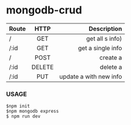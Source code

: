 # mongodb-crud

| Route           | HTTP          | Description  |
| --------------- |:-------------:| -------------:|
| /      | GET           | get all  s info)  |
| /:id  | GET           |   get a single  info |
| /      | POST          |    create a   |
| /:id  | DELETE        |    delete a  |
| /:id  | PUT           |    update a  with new info  |

### USAGE
```
$npm init
$npm mongodb express
$ npm run dev 
